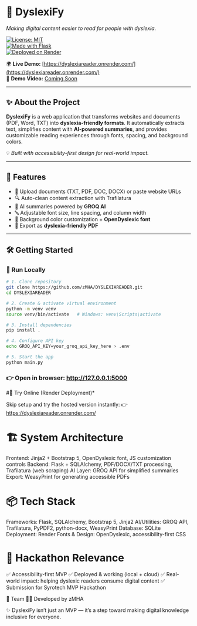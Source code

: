 # 🧩 DyslexiFy  
*Making digital content easier to read for people with dyslexia.*  

[![License: MIT](https://img.shields.io/badge/License-MIT-yellow.svg)](LICENSE)  
[![Made with Flask](https://img.shields.io/badge/Made%20with-Flask-blue.svg)](#)  
[![Deployed on Render](https://img.shields.io/badge/Deployed%20on-Render-green.svg)](#)  

🌍 **Live Demo:** [https://dyslexiareader.onrender.com/](https://dyslexiareader.onrender.com/)  
🎥 **Demo Video:** [Coming Soon](#)  

---

## ✨ About the Project  
**DyslexiFy** is a web application that transforms websites and documents (PDF, Word, TXT) into **dyslexia-friendly formats**. It automatically extracts text, simplifies content with **AI-powered summaries**, and provides customizable reading experiences through fonts, spacing, and background colors.  

💡 *Built with accessibility-first design for real-world impact.*  

---

## 🚀 Features  
- 📄 Upload documents (TXT, PDF, DOC, DOCX) or paste website URLs  
- 🔍 Auto-clean content extraction with Trafilatura  
- 🧠 AI summaries powered by **GROQ AI**  
- 🔤 Adjustable font size, line spacing, and column width  
- 🎨 Background color customization + **OpenDyslexic font**  
- 📑 Export as **dyslexia-friendly PDF**  

---

## 🛠️ Getting Started  

### 🔹 Run Locally  
```bash
# 1. Clone repository
git clone https://github.com/zMHA/DYSLEXIAREADER.git
cd DYSLEXIAREADER

# 2. Create & activate virtual environment
python -m venv venv
source venv/bin/activate   # Windows: venv\Scripts\activate

# 3. Install dependencies
pip install .

# 4. Configure API key
echo GROQ_API_KEY=your_groq_api_key_here > .env

# 5. Start the app
python main.py

```

### 👉 Open in browser: http://127.0.0.1:5000


#🔹 Try Online (Render Deployment)*

Skip setup and try the hosted version instantly:
👉 https://dyslexiareader.onrender.com/

# 🏗️ System Architecture

Frontend: Jinja2 + Bootstrap 5, OpenDyslexic font, JS customization controls
Backend: Flask + SQLAlchemy, PDF/DOCX/TXT processing, Trafilatura (web scraping)
AI Layer: GROQ API for simplified summaries
Export: WeasyPrint for generating accessible PDFs

# 📦 Tech Stack

Frameworks: Flask, SQLAlchemy, Bootstrap 5, Jinja2
AI/Utilities: GROQ API, Trafilatura, PyPDF2, python-docx, WeasyPrint
Database: SQLite
Deployment: Render
Fonts & Design: OpenDyslexic, accessibility-first CSS

# 📌 Hackathon Relevance

✅ Accessibility-first MVP
✅ Deployed & working (local + cloud)
✅ Real-world impact: helping dyslexic readers consume digital content
✅ Submission for Syrotech MVP Hackathon

👥 Team
👨‍💻 Developed by zMHA

✨ DyslexiFy isn’t just an MVP — it’s a step toward making digital knowledge inclusive for everyone.
